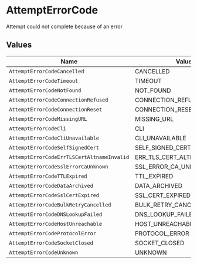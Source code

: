 # AttemptErrorCode

Attempt could not complete because of an error


## Values

| Name                                       | Value                                      |
| ------------------------------------------ | ------------------------------------------ |
| `AttemptErrorCodeCancelled`                | CANCELLED                                  |
| `AttemptErrorCodeTimeout`                  | TIMEOUT                                    |
| `AttemptErrorCodeNotFound`                 | NOT_FOUND                                  |
| `AttemptErrorCodeConnectionRefused`        | CONNECTION_REFUSED                         |
| `AttemptErrorCodeConnectionReset`          | CONNECTION_RESET                           |
| `AttemptErrorCodeMissingURL`               | MISSING_URL                                |
| `AttemptErrorCodeCli`                      | CLI                                        |
| `AttemptErrorCodeCliUnavailable`           | CLI_UNAVAILABLE                            |
| `AttemptErrorCodeSelfSignedCert`           | SELF_SIGNED_CERT                           |
| `AttemptErrorCodeErrTLSCertAltnameInvalid` | ERR_TLS_CERT_ALTNAME_INVALID               |
| `AttemptErrorCodeSslErrorCaUnknown`        | SSL_ERROR_CA_UNKNOWN                       |
| `AttemptErrorCodeTTLExpired`               | TTL_EXPIRED                                |
| `AttemptErrorCodeDataArchived`             | DATA_ARCHIVED                              |
| `AttemptErrorCodeSslCertExpired`           | SSL_CERT_EXPIRED                           |
| `AttemptErrorCodeBulkRetryCancelled`       | BULK_RETRY_CANCELLED                       |
| `AttemptErrorCodeDNSLookupFailed`          | DNS_LOOKUP_FAILED                          |
| `AttemptErrorCodeHostUnreachable`          | HOST_UNREACHABLE                           |
| `AttemptErrorCodeProtocolError`            | PROTOCOL_ERROR                             |
| `AttemptErrorCodeSocketClosed`             | SOCKET_CLOSED                              |
| `AttemptErrorCodeUnknown`                  | UNKNOWN                                    |